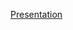 [Presentation](https://docs.google.com/presentation/d/17oJU0rVvdQ3-iZz3dv5_NX4BXRLjqgTO/edit?usp=drive_link&ouid=116809013233110666148&rtpof=true&sd=true)

